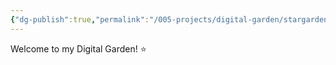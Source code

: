 ```yaml
---
{"dg-publish":true,"permalink":"/005-projects/digital-garden/stargarden/","tags":["gardenEntry"]}
---
```


Welcome to my Digital Garden! ⭐